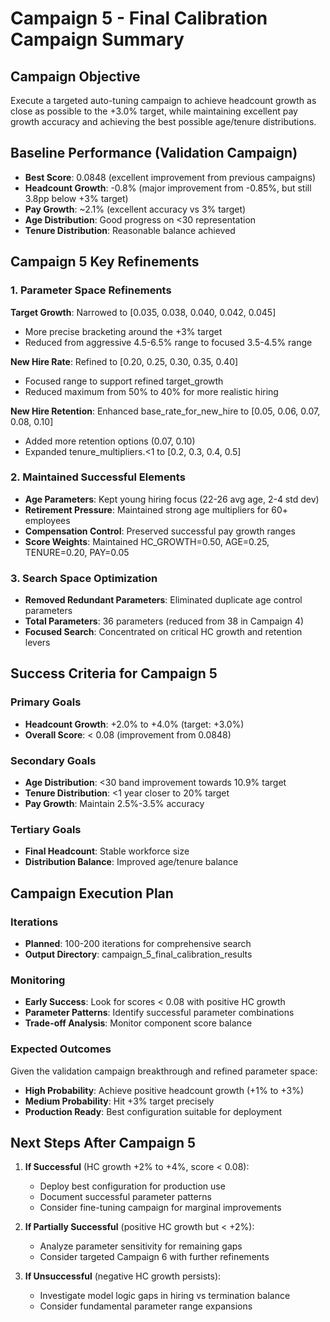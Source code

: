 # Campaign 5 - Final Calibration Campaign Summary

## Campaign Objective
Execute a targeted auto-tuning campaign to achieve headcount growth as close as possible to the +3.0% target, while maintaining excellent pay growth accuracy and achieving the best possible age/tenure distributions.

## Baseline Performance (Validation Campaign)
- **Best Score**: 0.0848 (excellent improvement from previous campaigns)
- **Headcount Growth**: -0.8% (major improvement from -0.85%, but still 3.8pp below +3% target)
- **Pay Growth**: ~2.1% (excellent accuracy vs 3% target)
- **Age Distribution**: Good progress on <30 representation
- **Tenure Distribution**: Reasonable balance achieved

## Campaign 5 Key Refinements

### 1. Parameter Space Refinements
**Target Growth**: Narrowed to [0.035, 0.038, 0.040, 0.042, 0.045]
- More precise bracketing around the +3% target
- Reduced from aggressive 4.5-6.5% range to focused 3.5-4.5% range

**New Hire Rate**: Refined to [0.20, 0.25, 0.30, 0.35, 0.40]
- Focused range to support refined target_growth
- Reduced maximum from 50% to 40% for more realistic hiring

**New Hire Retention**: Enhanced base_rate_for_new_hire to [0.05, 0.06, 0.07, 0.08, 0.10]
- Added more retention options (0.07, 0.10)
- Expanded tenure_multipliers.<1 to [0.2, 0.3, 0.4, 0.5]

### 2. Maintained Successful Elements
- **Age Parameters**: Kept young hiring focus (22-26 avg age, 2-4 std dev)
- **Retirement Pressure**: Maintained strong age multipliers for 60+ employees
- **Compensation Control**: Preserved successful pay growth ranges
- **Score Weights**: Maintained HC_GROWTH=0.50, AGE=0.25, TENURE=0.20, PAY=0.05

### 3. Search Space Optimization
- **Removed Redundant Parameters**: Eliminated duplicate age control parameters
- **Total Parameters**: 36 parameters (reduced from 38 in Campaign 4)
- **Focused Search**: Concentrated on critical HC growth and retention levers

## Success Criteria for Campaign 5

### Primary Goals
- **Headcount Growth**: +2.0% to +4.0% (target: +3.0%)
- **Overall Score**: < 0.08 (improvement from 0.0848)

### Secondary Goals
- **Age Distribution**: <30 band improvement towards 10.9% target
- **Tenure Distribution**: <1 year closer to 20% target
- **Pay Growth**: Maintain 2.5%-3.5% accuracy

### Tertiary Goals
- **Final Headcount**: Stable workforce size
- **Distribution Balance**: Improved age/tenure balance

## Campaign Execution Plan

### Iterations
- **Planned**: 100-200 iterations for comprehensive search
- **Output Directory**: campaign_5_final_calibration_results

### Monitoring
- **Early Success**: Look for scores < 0.08 with positive HC growth
- **Parameter Patterns**: Identify successful parameter combinations
- **Trade-off Analysis**: Monitor component score balance

### Expected Outcomes
Given the validation campaign breakthrough and refined parameter space:
- **High Probability**: Achieve positive headcount growth (+1% to +3%)
- **Medium Probability**: Hit +3% target precisely
- **Production Ready**: Best configuration suitable for deployment

## Next Steps After Campaign 5
1. **If Successful** (HC growth +2% to +4%, score < 0.08):
   - Deploy best configuration for production use
   - Document successful parameter patterns
   - Consider fine-tuning campaign for marginal improvements

2. **If Partially Successful** (positive HC growth but < +2%):
   - Analyze parameter sensitivity for remaining gaps
   - Consider targeted Campaign 6 with further refinements

3. **If Unsuccessful** (negative HC growth persists):
   - Investigate model logic gaps in hiring vs termination balance
   - Consider fundamental parameter range expansions
